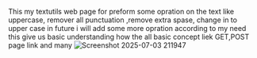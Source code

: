 This my textutils web page for preform some opration on the text like uppercase, remover all punctuation ,remove extra spase, change in to upper case in future i will add some more opration according to my need 
this give us basic understanding how the all basic concept liek GET,POST page link and many 
![Screenshot 2025-07-03 211947](https://github.com/user-attachments/assets/e99845fa-040c-4452-8983-286e9f22b8dd)

